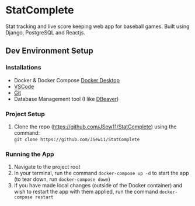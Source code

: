# StatComplete
Stat tracking and live score keeping web app for baseball games. Built using Django, PostgreSQL and Reactjs.

## Dev Environment Setup

### Installations
* Docker & Docker Compose [Docker Desktop](https://www.docker.com/products/docker-desktop/)
* [VSCode](https://code.visualstudio.com/download)
* [Git](https://git-scm.com/downloads)
* Database Management tool (I like [DBeaver](https://dbeaver.io/))

### Project Setup
1. Clone the repo (https://github.com/JSew11/StatComplete) using the command:  
    `git clone https://github.com/JSew11/StatComplete`

### Running the App
1. Navigate to the project root
1. In your terminal, run the command `docker-compose up -d` to start the app (to tear down, run `docker-compose down`)  
1. If you have made local changes (outside of the Docker container) and wish to restart the app with them applied, run the command `docker-compose restart`
